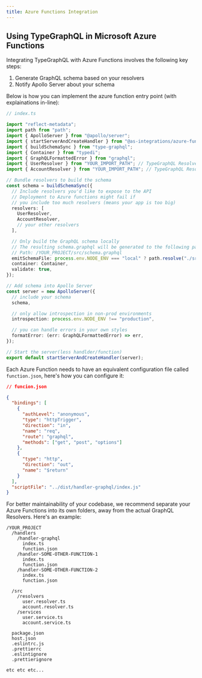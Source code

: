 ```yaml
---
title: Azure Functions Integration
---
```


## Using TypeGraphQL in Microsoft Azure Functions

Integrating TypeGraphQL with Azure Functions involves the following key steps:

1. Generate GraphQL schema based on your resolvers
2. Notify Apollo Server about your schema

Below is how you can implement the azure function entry point (with explainations in-line):

```ts
// index.ts

import "reflect-metadata";
import path from "path";
import { ApolloServer } from "@apollo/server";
import { startServerAndCreateHandler } from "@as-integrations/azure-functions";
import { buildSchemaSync } from "type-graphql";
import { Container } from "typedi";
import { GraphQLFormattedError } from "graphql";
import { UserResolver } from "YOUR_IMPORT_PATH"; // TypeGraphQL Resolver
import { AccountResolver } from "YOUR_IMPORT_PATH"; // TypeGraphQL Resolver

// Bundle resolvers to build the schema
const schema = buildSchemaSync({
  // Include resolvers you'd like to expose to the API
  // Deployment to Azure functions might fail if
  // you include too much resolvers (means your app is too big)
  resolvers: [
    UserResolver,
    AccountResolver,
    // your other resolvers
  ],

  // Only build the GraphQL schema locally
  // The resulting schema.graphql will be generated to the following path:
  // Path: /YOUR_PROJECT/src/schema.graphql
  emitSchemaFile: process.env.NODE_ENV === "local" ? path.resolve("./src/schema.graphql") : false,
  container: Container,
  validate: true,
});

// Add schema into Apollo Server
const server = new ApolloServer({
  // include your schema
  schema,

  // only allow introspection in non-prod environments
  introspection: process.env.NODE_ENV !== "production",

  // you can handle errors in your own styles
  formatError: (err: GraphQLFormattedError) => err,
});

// Start the server(less handlder/function)
export default startServerAndCreateHandler(server);
```

Each Azure Function needs to have an equivalent configuration file called `function.json`, here's how you can configure it:

```json
// funcion.json

{
  "bindings": [
    {
      "authLevel": "anonymous",
      "type": "httpTrigger",
      "direction": "in",
      "name": "req",
      "route": "graphql",
      "methods": ["get", "post", "options"]
    },
    {
      "type": "http",
      "direction": "out",
      "name": "$return"
    }
  ],
  "scriptFile": "../dist/handler-graphql/index.js"
}
```

For better maintainability of your codebase, we recommend separate your Azure Functions into its own folders, away from the actual GraphQL Resolvers. Here's an example:

```text
/YOUR_PROJECT
  /handlers
    /handler-graphql
      index.ts
      function.json
    /handler-SOME-OTHER-FUNCTION-1
      index.ts
      function.json
    /handler-SOME-OTHER-FUNCTION-2
      index.ts
      function.json

  /src
    /resolvers
      user.resolver.ts
      account.resolver.ts
    /services
      user.service.ts
      account.service.ts

  package.json
  host.json
  .eslintrc.js
  .prettierrc
  .eslintignore
  .prettierignore

etc etc etc...
```

